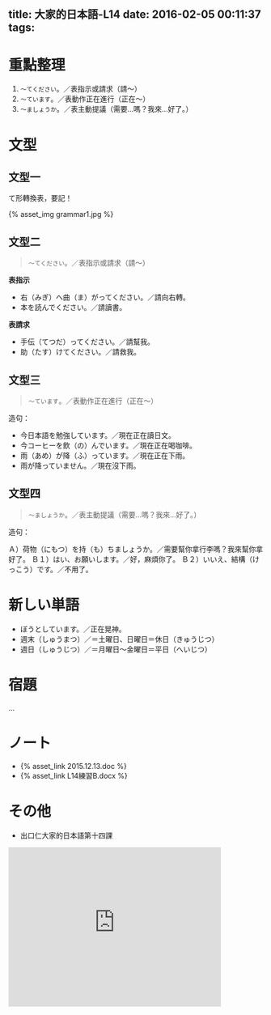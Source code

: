 title: 大家的日本語-L14
date: 2016-02-05 00:11:37
tags:
---
# 重點整理

1. `〜てください`。／表指示或請求（請〜）
2. `〜ています`。／表動作正在進行（正在〜）
3. `〜ましょうか`。／表主動提議（需要…嗎？我來…好了。）

<!-- more -->

# 文型

## 文型一

て形轉換表，要記！

{% asset_img grammar1.jpg %}

## 文型二

> `〜てください`。／表指示或請求（請〜）

**表指示**

+ 右（みぎ）へ曲（ま）がってください。／請向右轉。
+ 本を読んでください。／請讀書。

**表請求**

+ 手伝（てつだ）ってください。／請幫我。
+ 助（たす）けてください。／請救我。

## 文型三

> `〜ています`。／表動作正在進行（正在〜）

造句：

+ 今日本語を勉強しています。／現在正在讀日文。
+ 今コーヒーを飲（の）んでいます。／現在正在喝咖啡。
+ 雨（あめ）が降（ふ）っています。／現在正在下雨。
+ 雨が降っていません。／現在沒下雨。

## 文型四

> `〜ましょうか`。／表主動提議（需要…嗎？我來…好了。）

造句：

Ａ）荷物（にもつ）を持（も）ちましょうか。／需要幫你拿行李嗎？我來幫你拿好了。
Ｂ１）はい、お願いします。／好，麻煩你了。
Ｂ２）いいえ、結構（けっこう）です。／不用了。

# 新しい単語

+ ぼうとしています。／正在晃神。
+ 週末（しゅうまつ）／＝土曜日、日曜日＝休日（きゅうじつ）
+ 週日（しゅうじつ）／＝月曜日〜金曜日＝平日（へいじつ）

# 宿題

...

# ノート

+ {% asset_link 2015.12.13.doc %}
+ {% asset_link L14練習B.docx %}

# その他

+ 出口仁大家的日本語第十四課

<iframe width="420" height="315" src="https://www.youtube.com/embed/CvhyAIpSlrU" frameborder="0" allowfullscreen></iframe>
